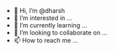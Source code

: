 - 👋 Hi, I’m @dharsh
- 👀 I’m interested in ...
- 🌱 I’m currently learning ...
- 💞️ I’m looking to collaborate on ...
- 📫 How to reach me ...

<!---
dharsh/dharsh is a ✨ special ✨ repository because its `README.md` (this file) appears on your GitHub profile.
You can click the Preview link to take a look at your changes.
--->
